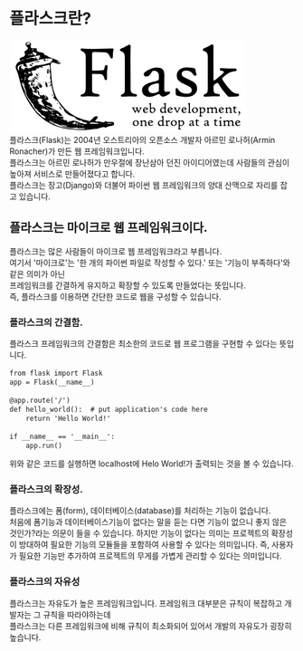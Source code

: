 # 플라스크란?

![img.png](asset/FlaskLogo.png)  
플라스크(Flask)는 2004년 오스트리아의 오픈소스 개발자 아르민 로나허(Armin Ronacher)가 만든 웹 프레임워크입니다.  
플라스크는 아르민 로나허가 만우절에 장난삼아 던진 아이디어였는데 사람들의 관심이 높아져 서비스로 만들어졌다고 합니다.  
플라스크는 장고(Django)와 더불어 파이썬 웹 프레임워크의 양대 산맥으로 자리를 잡고 있습니다.

## 플라스크는 마이크로 웹 프레임워크이다.
플라스크는 많은 사람들이 마이크로 웹 프레임워크라고 부릅니다.  
여기서 '마이크로'는 '한 개의 파이썬 파일로 작성할 수 있다.' 또는 '기능이 부족하다'와 같은 의미가 아닌  
프레임워크를 간결하게 유지하고 확장할 수 있도록 만들었다는 뜻입니다.  
즉, 플라스크를 이용하면 간단한 코드로 웹을 구성할 수 있습니다.

### 플라스크의 간결함.
플라스크 프레임워크의 간결함은 최소한의 코드로 웹 프로그램을 구현할 수 있다는 뜻입니다.
```
from flask import Flask
app = Flask(__name__)

@app.route('/')
def hello_world():  # put application's code here
    return 'Hello World!'

if __name__ == '__main__':
    app.run()
```
위와 같은 코드를 실행하면 localhost에 Helo World!가 출력되는 것을 볼 수 있습니다. 

### 플라스크의 확장성.
플라스크에는 폼(form), 데이터베이스(database)를 처리하는 기능이 없습니다.  
처음에 폼기능과 데이터베이스기능이 없다는 말을 듣는 다면 기능이 없으니 좋지 않은 것인가?라는 의문이 들을 수 있습니다.
하지만 기능이 없다는 의미는 프로젝트의 확장성이 방대하여 필요한 기능의 모듈들을 포함하여 사용할 수 있다는 의미입니다.
즉, 사용자가 필요한 기능만 추가하여 프로젝트의 무게를 가볍게 관리할 수 있다는 의미입니다.

### 플라스크의 자유성
플라스크는 자유도가 높은 프레임워크입니다. 프레임워크 대부분은 규칙이 복잡하고 개발자는 그 규칙을 따라야하는데   
플라스크는 다른 프레임워크에 비해 규칙이 최소화되어 있어서 개발의 자유도가 굉장히 높습니다.
